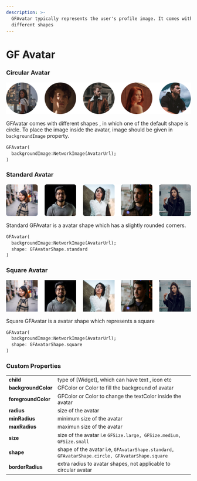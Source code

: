 ```yaml
---
description: >-
  GFAvatar typically represents the user's profile image. It comes with
  different shapes
---
```


# GF Avatar

### Circular Avatar

![](.gitbook/assets/circular-avatars-2x.png)

GFAvatar comes with different shapes , in which one of the default shape is circle. To place the image inside the avatar, image should be given in `backgroundImage` property.

```dart
GFAvatar(
  backgroundImage:NetworkImage(AvatarUrl);
)
```

### Standard Avatar

![](.gitbook/assets/slightly-rounded-corners-2x.png)

Standard GFAvatar is a avatar shape which has a slightly rounded corners.

```dart
GFAvatar(
  backgroundImage:NetworkImage(AvatarUrl);
  shape: GFAvatarShape.standard
)
```

### Square Avatar

![](.gitbook/assets/square-2x.png)

Square GFAvatar is a avatar shape which represents a square

```dart
GFAvatar(
  backgroundImage:NetworkImage(AvatarUrl);
  shape: GFAvatarShape.square
)
```

### Custom Properties

|  |  |
| :--- | :--- |
| **child** | type of \[Widget\], which can have text , icon etc |
| **backgroundColor** | GFColor or Color to fill the background of avatar |
| **foregroundColor** | GFColor or Color to change the textColor inside the avatar |
| **radius** | size of the avatar |
| **minRadius** | minimum size of the avatar |
| **maxRadius**  | maximun size of the avatar |
| **size** | size of the avatar i.e `GFSize.large, GFSize.medium, GFSize.small` |
| **shape** | shape of the avatar i.e, `GFAvatarShape.standard, GFAvatarShape.circle, GFAvatarShape.square` |
| **borderRadius** | extra radius to avatar shapes, not applicable to circular avatar |

